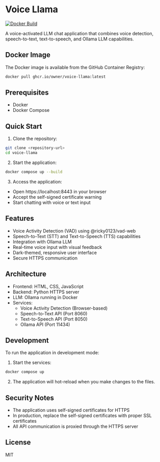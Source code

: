 # Voice Llama

[![Docker Build](https://github.com/owner/voice-llama/actions/workflows/docker-build.yml/badge.svg)](https://github.com/owner/voice-llama/actions/workflows/docker-build.yml)

A voice-activated LLM chat application that combines voice detection, speech-to-text, text-to-speech, and Ollama LLM capabilities.

## Docker Image

The Docker image is available from the GitHub Container Registry:

```bash
docker pull ghcr.io/owner/voice-llama:latest
```

## Prerequisites

- Docker
- Docker Compose

## Quick Start

1. Clone the repository:
```bash
git clone <repository-url>
cd voice-llama
```

2. Start the application:
```bash
docker compose up --build
```

3. Access the application:
- Open https://localhost:8443 in your browser
- Accept the self-signed certificate warning
- Start chatting with voice or text input

## Features

- Voice Activity Detection (VAD) using @ricky0123/vad-web
- Speech-to-Text (STT) and Text-to-Speech (TTS) capabilities
- Integration with Ollama LLM
- Real-time voice input with visual feedback
- Dark-themed, responsive user interface
- Secure HTTPS communication

## Architecture

- Frontend: HTML, CSS, JavaScript
- Backend: Python HTTPS server
- LLM: Ollama running in Docker
- Services:
  - Voice Activity Detection (Browser-based)
  - Speech-to-Text API (Port 8060)
  - Text-to-Speech API (Port 8050)
  - Ollama API (Port 11434)

## Development

To run the application in development mode:

1. Start the services:
```bash
docker compose up
```

2. The application will hot-reload when you make changes to the files.

## Security Notes

- The application uses self-signed certificates for HTTPS
- In production, replace the self-signed certificates with proper SSL certificates
- All API communication is proxied through the HTTPS server

## License

MIT